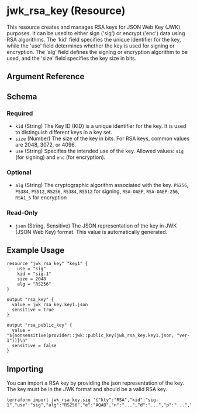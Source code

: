 # jwk_rsa_key (Resource)

This resource creates and manages RSA keys for JSON Web Key (JWK) purposes.
It can be used to either sign ('sig') or encrypt ('enc') data using RSA algorithms.
The 'kid' field specifies the unique identifier for the key, while the 'use' field determines 
whether the key is used for signing or encryption. The 'alg' field defines the signing or 
encryption algorithm to be used, and the 'size' field specifies the key size in bits.

## Argument Reference

<!-- schema generated by tfplugindocs -->
## Schema

### Required

- `kid` (String) The Key ID (KID) is a unique identifier for the key. It is used to distinguish different keys in a key set.
- `size` (Number) The size of the key in bits. For RSA keys, common values are 2048, 3072, or 4096.
- `use` (String) Specifies the intended use of the key. Allowed values: `sig` (for signing) and `enc` (for encryption).

### Optional

- `alg` (String) The cryptographic algorithm associated with the key. `PS256`, `PS384`, `PS512`, `RS256`, `RS384`, `RS512` for signing, `RSA-OAEP`, `RSA-OAEP-256`, `RSA1_5` for encryption

### Read-Only

- `json` (String, Sensitive) The JSON representation of the key in JWK (JSON Web Key) format. This value is automatically generated.



## Example Usage

```hcl
resource "jwk_rsa_key" "key1" {
    use = "sig"
    kid = "sig-1"
    size = 2048
    alg = "RS256"
}

output "rsa_key" {
  value = jwk_rsa_key.key1.json
  sensitive = true
}

output "rsa_public_key" {
  value = "${nonsensitive(provider::jwk::public_key(jwk_rsa_key.key1.json, "ver-1"))}\n"
  sensitive = false
}
```

## Importing

You can import a RSA key by providing the json representation of the key. 
The key must be in the JWK format and should be a valid RSA key. 

```hcl
terraform import jwk_rsa_key.sig '{"kty":"RSA","kid":"sig-1","use":"sig","alg":"RS256","e":"AQAB","n":"...","d":"...","p":"...","q":"...","dp":"...","dq":"...","qi":"..."}'
```

